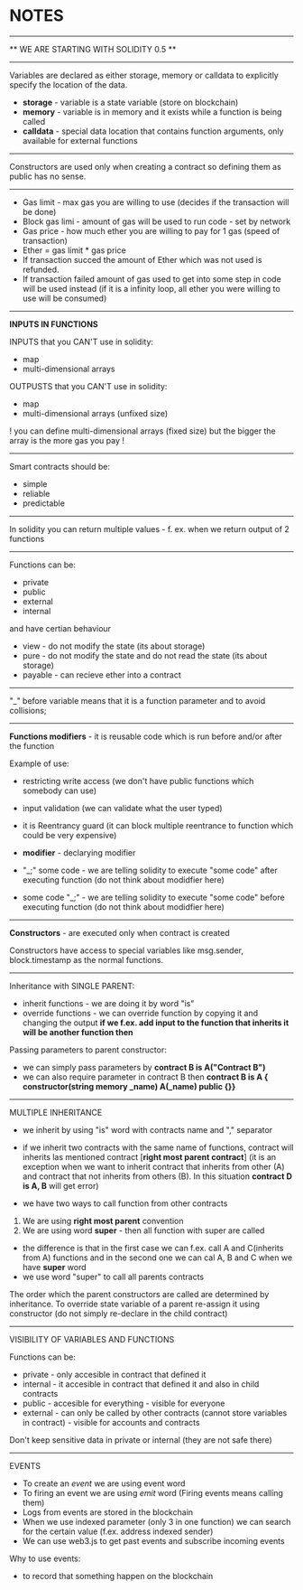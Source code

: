 # NOTES

***
** WE ARE STARTING WITH SOLIDITY 0.5 **
***

Variables are declared as either storage, memory or calldata to explicitly specify the location of the data.
- **storage** - variable is a state variable (store on blockchain)
- **memory** - variable is in memory and it exists while a function is being called
- **calldata** - special data location that contains function arguments, only available for external functions
***
Constructors are used only when creating a contract so defining them as public has no sense.
***
- Gas limit - max gas you are willing to use (decides if the transaction will be done)
- Block gas limi - amount of gas will be used to run code - set by network
- Gas price - how much ether you are willing to pay for 1 gas (speed of transaction)
- Ether = gas limit * gas price
- If transaction succed the amount of Ether which was not used is refunded.
- If transaction failed amount of gas used to get into some step in code will be used instead (if it is a infinity loop, all ether you were willing to use will be consumed)
***
**INPUTS IN FUNCTIONS**

INPUTS that you CAN'T use in solidity:
- map
- multi-dimensional arrays 

OUTPUSTS that you CAN'T use in solidity:
- map
- multi-dimensional arrays (unfixed size)

! you can define multi-dimensional arrays (fixed size) but the bigger the array is the more gas you pay !

***
Smart contracts should be:
- simple
- reliable 
- predictable
***
In solidity you can return multiple values - f. ex. when we return output of 2 functions 
***
Functions can be:
- private
- public
- external
- internal 

and have certian behaviour

- view - do not modify the state (its about storage)
- pure - do not modify the state and do not read the state (its about storage)
- payable - can recieve ether into a contract

***

"_" before variable means that it is a function parameter and to avoid collisions;

***
**Functions modifiers** - it is reusable code which is run before and/or after the function

Example of use:
- restricting write access (we don't have public functions which somebody can use)
- input validation (we can validate what the user typed)
- it is Reentrancy guard (it can block multiple reentrance to function which could be very expensive)

- **modifier** - declarying modifier
- "_;" some code - we are telling solidity to execute "some code" after executing function (do not think about modidfier here)
- some code "_;" - we are telling solidity to execute "some code" before executing function (do not think about modidfier here)

***

**Constructors** - are executed only when contract is created

Constructors have access to special variables like msg.sender, block.timestamp as the normal functions.

***

Inheritance with SINGLE PARENT:
- inherit functions  - we are doing it by word "is"
- override functions - we can override function by copying it and changing the output 
**if we f.ex. add input to the function that inherits it will be another function then**

Passing parameters to parent constructor:
- we can simply pass parameters by **contract B is A("Contract B")**
- we can also require parameter in contract B then **contract B is A { constructor(string memory _name) A(_name) public {}}**

***
MULTIPLE INHERITANCE

- we inherit by using "is" word with contracts name and "," separator
- if we inherit two contracts with the same name of functions,  contract will inherits las mentioned contract [**right most parent contract**] 
(it is an exception when we want to inherit contract that inherits from other (A) and contract that not inherits from others (B).
In this situation **contract D is A, B** will get error)


- we have two ways to call function from other contracts 
1. We are using **right most parent** convention 
2. We are using word **super** - then all function with super are called
- the difference is that in the first case we can f.ex. call A and C(inherits from A) functions and in 
the second one we can cal A, B and C when we have **super** word
- we use word "super" to call all parents contracts

The order which the parent constructors are called are determined by inheritance.
To override state variable of a parent re-assign it using constructor (do not simply re-declare in the child contract)

***

VISIBILITY OF VARIABLES AND FUNCTIONS

Functions can be:
- private - only accesible in contract that defined it 
- internal - it accesible in contract that defined it and also in child contracts
- public - accesible for everything - visible for everyone
- external - can only be called by other contracts (cannot store variables in contract) - visible for accounts and contracts

Don't keep sensitive data in private or internal (they are not safe there)

***

EVENTS 

- To create an *event* we are using event word
- To firing an event we are using *emit* word (Firing events means calling them)
- Logs from events are stored in the blockchain
- When we use indexed parameter (only 3 in one function) we can search for the certain value (f.ex. address indexed sender)
- We can use web3.js to get past events and subscribe incoming events

Why to use events:
- to record that something happen on the blockchain
